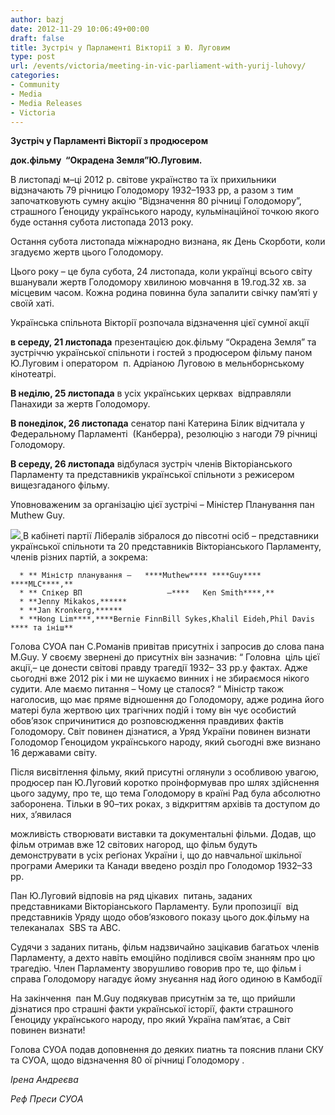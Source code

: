 ```yaml
---
author: bazj
date: 2012-11-29 10:06:49+00:00
draft: false
title: Зустріч у Парламенті Вікторії з Ю. Луговим
type: post
url: /events/victoria/meeting-in-vic-parliament-with-yurij-luhovy/
categories:
- Community
- Media
- Media Releases
- Victoria
---
```


**Зустріч у Парламенті Вікторії з продюсером**




**док.фільму  “Окрадена Земля”Ю.Луговим.**


В листопаді м–ці 2012 р. світове українство та їх прихильники відзначають 79 річницю Голодомору 1932–1933 рр, а разом з тим започатковують сумну акцію “Відзначення 80 річниці Голодомору”, страшного Ґеноциду українського народу, кульмінаційної точкою якого буде остання субота листопада 2013 року.

Остання субота листопада міжнародно визнана, як День Скорботи, коли згадуємо жертв цього Голодомору.

Цього року – це була субота, 24 листопада, коли українці всього світу вшанували жертв Голодомору хвилиною мовчання в 19.год.32 хв. за місцевим часом. Кожна родина повинна була запалити свічку пам’яті у своїй хаті.

Українська спільнота Вікторії розпочала відзначення цієї сумної акції

**в середу, 21 листопада** презентацією док.фільму “Окрадена Земля” та зустріччю української спільноти і гостей з продюсером фільму паном Ю.Луговим і оператором  п. Адріаною Луговою в мельнборнському кінотеатрі.

**В неділю, 25 листопада** в усіх українських церквах  відправляли Панахиди за жертв Голодомору.

**В понеділок, 26 листопада** сенатор пані Катерина Білик відчитала у Федеральному Парламенті  (Канберра), резолюцію з нагоди 79 річниці Голодомору.

**В середу, 26 листопада** відбулася зустріч членів Вікторіанського Парлaменту та представників української спільноти з режисером вищезгаданого фільму.

Уповноваженим за організацію цієї зустрічі – Міністер Планування пан Muthew Guy.

[![](http://www.ozeukes.com/wp-content/uploads/2012/11/VicParliamentphoto1.jpg)
](http://www.ozeukes.com/wp-content/uploads/2012/11/VicParliamentphoto1.jpg)В кабінеті партії Лібералів зібралося до півсотні осіб – представники української спільноти та 20 представників Вікторіанського Парламенту, членів різних партій, а зокрема:



	  * ** Міністр планування –   ****Muthew**** ****Guy**** ****MLC****,**
	  * ** Спікер ВП                   –****   Ken Smith****,**
	  * **Jenny Mikakos,******
	  * **Jan Kronkerg,******
	  * **Hong Lim****,****Bernie FinnBill Sykes,Khalil Eideh,Phil Davis **** та ініш**

Голова СУОА пан С.Романів привітав присутніх і запросив до слова пана M.Guy. У своєму звернені до присутніх він зазначив: “ Головна  ціль цієї акції,– це донести світові правду трагедії 1932– 33 рр.у фактах. Адже сьогодні вже 2012 рік і ми не шукаємо винних і не збираємося нікого судити. Але маємо питання – Чому це сталося? “ Міністр також наголосив, що має пряме відношення до Голодомору, адже родина його матері була жертвою цих трагічних подій і тому він чує особистий обов’язок спричинитися до розповсюдження правдивих фактів Голодомору. Світ повинен дізнатися, а Уряд України повинен визнати Голодомор Ґеноцидом українського народу, який сьогодні вже визнано 16 державами світу.

Після висвітлення фільму, який присутні оглянули з особливою увагою, продюсер пан Ю.Луговий коротко проінформував про шлях здійснення цього задуму, про те, що тема Голодомору в країні Рад була абсолютно заборонена. Тільки в 90–тих роках, з відкриттям архівів та доступом до них, з’явилася

можливість створювати виставки та документальні фільми. Додав, що фільм отримав вже 12 світових нагород, що фільм будуть демонструвати в усіх реґіонах України і, що до навчальної шкільної програми Америки та Канади введено розділ про Голодомор 1932–33 рр.

Пан Ю.Луговий відповів на ряд цікавих  питань, заданих представниками Вікторіанського Парламенту. Були пропозиції  від представників Уряду щодо обов’язкового показу цього док.фільму на телеканалах  SBS та ABC.

Судячи з заданих питань, фільм надзвичайно зацікавив багатьох членів Парламенту, а дехто навіть емоційно поділився своїм знанням про цю трагедію. Член Парламенту зворушливо говорив про те, що фільм і справа Голодомору нагадує йому знуєання над його одиною в Камбодії

На закінчення  пан M.Guy подякував присутнім за те, що прийшли дізнатися про страшні факти української історії, факти страшного Ґеноциду українського народу, про який Україна пам’ятає, а Світ повинен визнати!

Голова CУОA подав доповнення до деяких пиатнь та пояснив плани CКУ та CУОA, щодо відзначення 80 ої річниці Голодомору .




_Ірена Aндреєва_




_Реф Преси CУОA_
